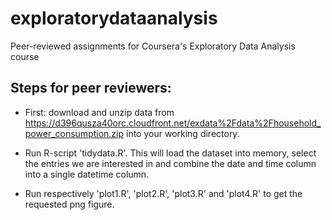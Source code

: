 # exploratorydataanalysis
Peer-reviewed assignments for Coursera's Exploratory Data Analysis course

## Steps for peer reviewers:

* First: download and unzip data from https://d396qusza40orc.cloudfront.net/exdata%2Fdata%2Fhousehold_power_consumption.zip into your working directory.

* Run R-script 'tidydata.R'. This will load the dataset into memory, select the entries we are interested in and combine the date and time column into a single datetime column.

* Run respectively 'plot1.R', 'plot2.R', 'plot3.R' and 'plot4.R' to get the requested png figure.


